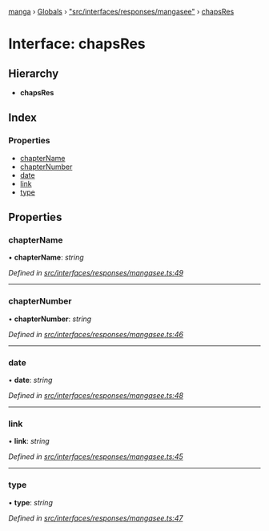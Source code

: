 [manga](../README.md) › [Globals](../globals.md) › ["src/interfaces/responses/mangasee"](../modules/_src_interfaces_responses_mangasee_.md) › [chapsRes](_src_interfaces_responses_mangasee_.chapsres.md)

# Interface: chapsRes

## Hierarchy

* **chapsRes**

## Index

### Properties

* [chapterName](_src_interfaces_responses_mangasee_.chapsres.md#chaptername)
* [chapterNumber](_src_interfaces_responses_mangasee_.chapsres.md#chapternumber)
* [date](_src_interfaces_responses_mangasee_.chapsres.md#date)
* [link](_src_interfaces_responses_mangasee_.chapsres.md#link)
* [type](_src_interfaces_responses_mangasee_.chapsres.md#type)

## Properties

###  chapterName

• **chapterName**: *string*

*Defined in [src/interfaces/responses/mangasee.ts:49](https://github.com/tushar1210/manga-node/blob/6ab85fc/src/interfaces/responses/mangasee.ts#L49)*

___

###  chapterNumber

• **chapterNumber**: *string*

*Defined in [src/interfaces/responses/mangasee.ts:46](https://github.com/tushar1210/manga-node/blob/6ab85fc/src/interfaces/responses/mangasee.ts#L46)*

___

###  date

• **date**: *string*

*Defined in [src/interfaces/responses/mangasee.ts:48](https://github.com/tushar1210/manga-node/blob/6ab85fc/src/interfaces/responses/mangasee.ts#L48)*

___

###  link

• **link**: *string*

*Defined in [src/interfaces/responses/mangasee.ts:45](https://github.com/tushar1210/manga-node/blob/6ab85fc/src/interfaces/responses/mangasee.ts#L45)*

___

###  type

• **type**: *string*

*Defined in [src/interfaces/responses/mangasee.ts:47](https://github.com/tushar1210/manga-node/blob/6ab85fc/src/interfaces/responses/mangasee.ts#L47)*
